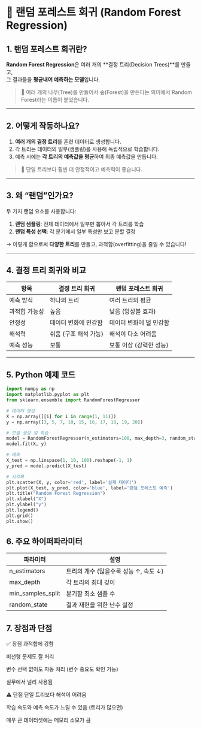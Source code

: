 # 📘 랜덤 포레스트 회귀 (Random Forest Regression)

## 1. 랜덤 포레스트 회귀란?

**Random Forest Regression**은 여러 개의 **결정 트리(Decision Trees)**를 만들고,  
그 결과들을 **평균내어 예측하는 모델**입니다.

> 🌲 여러 개의 나무(Tree)를 만들어서 숲(Forest)을 만든다는 의미에서 Random Forest라는 이름이 붙었습니다.

---

## 2. 어떻게 작동하나요?

1. **여러 개의 결정 트리**를 훈련 데이터로 생성합니다.
2. 각 트리는 데이터의 일부(샘플링)를 사용해 독립적으로 학습합니다.
3. 예측 시에는 **각 트리의 예측값을 평균**하여 최종 예측값을 만듭니다.

> 🎯 단일 트리보다 훨씬 더 안정적이고 예측력이 좋습니다.

---

## 3. 왜 “랜덤”인가요?

두 가지 랜덤 요소를 사용합니다:

1. **랜덤 샘플링**: 전체 데이터에서 일부만 뽑아서 각 트리를 학습
2. **랜덤 특성 선택**: 각 분기에서 일부 특성만 보고 분할 결정

→ 이렇게 함으로써 **다양한 트리**를 만들고, 과적합(overfitting)을 줄일 수 있습니다!

---

## 4. 결정 트리 회귀와 비교

| 항목                  | 결정 트리 회귀             | 랜덤 포레스트 회귀         |
|-----------------------|----------------------------|-----------------------------|
| 예측 방식             | 하나의 트리                 | 여러 트리의 평균             |
| 과적합 가능성         | 높음                        | 낮음 (앙상블 효과)         |
| 안정성                | 데이터 변화에 민감함        | 데이터 변화에 덜 민감함     |
| 해석력                | 쉬움 (구조 해석 가능)       | 해석이 다소 어려움          |
| 예측 성능             | 보통                        | 보통 이상 (강력한 성능)     |

---

## 5. Python 예제 코드

```python
import numpy as np
import matplotlib.pyplot as plt
from sklearn.ensemble import RandomForestRegressor

# 데이터 생성
X = np.array([[i] for i in range(1, 11)])
y = np.array([3, 5, 7, 10, 15, 16, 17, 18, 19, 20])

# 모델 생성 및 학습
model = RandomForestRegressor(n_estimators=100, max_depth=3, random_state=0)
model.fit(X, y)

# 예측
X_test = np.linspace(1, 10, 100).reshape(-1, 1)
y_pred = model.predict(X_test)

# 시각화
plt.scatter(X, y, color='red', label='실제 데이터')
plt.plot(X_test, y_pred, color='blue', label='랜덤 포레스트 예측')
plt.title("Random Forest Regression")
plt.xlabel("X")
plt.ylabel("y")
plt.legend()
plt.grid()
plt.show()
```

## 6. 주요 하이퍼파라미터
|파라미터|	설명|
|---|---|
|n_estimators|	트리의 개수 (많을수록 성능 ↑, 속도 ↓)|
|max_depth|	각 트리의 최대 깊이|
|min_samples_split|	분기할 최소 샘플 수|
|random_state|	결과 재현을 위한 난수 설정|

## 7. 장점과 단점
✅ 장점
과적합에 강함

비선형 문제도 잘 처리

변수 선택 없이도 자동 처리 (변수 중요도 확인 가능)

실무에서 널리 사용됨

⚠️ 단점
단일 트리보다 해석이 어려움

학습 속도와 예측 속도가 느릴 수 있음 (트리가 많으면)

매우 큰 데이터셋에는 메모리 소모가 큼
